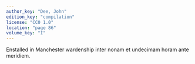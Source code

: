 ```yaml
---
author_key: "Dee, John"
edition_key: "compilation"
license: "CC0 1.0"
location: "page 86"
volume_key: "I"
---
```

Enstalled in Manchester wardenship inter nonam et undecimam horam ante
meridiem.

